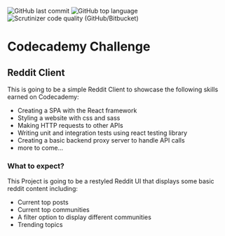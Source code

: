 ![GitHub last commit](https://img.shields.io/github/last-commit/MarcHartmannDev/Codecademy-Reddit-Client) ![GitHub top language](https://img.shields.io/github/languages/top/MarcHartmannDev/Codecademy-Reddit-Client?color=brightgreen) ![Scrutinizer code quality (GitHub/Bitbucket)](https://img.shields.io/scrutinizer/quality/g/MarcHartmannDev/Codecademy-Reddit-Client)

# Codecademy Challenge

## Reddit Client

This is going to be a simple Reddit Client to showcase the following skills earned on Codecademy:

- Creating a SPA with the React framework
- Styling a website with css and sass
- Making HTTP requests to other APIs
- Writing unit and integration tests using react testing library
- Creating a basic backend proxy server to handle API calls
- more to come...

### What to expect?

This Project is going to be a restyled Reddit UI that displays some basic reddit content including:

- Current top posts
- Current top communities
- A filter option to display different communities
- Trending topics
